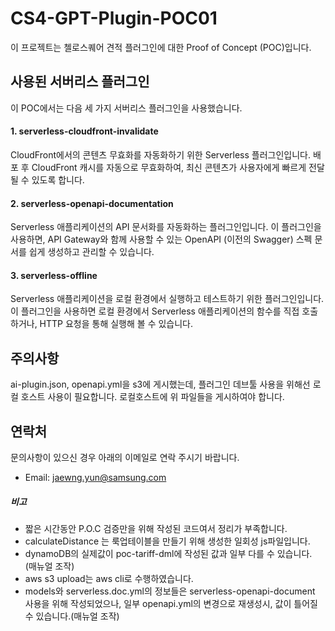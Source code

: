 # CS4-GPT-Plugin-POC01
이 프로젝트는 첼로스퀘어 견적 플러그인에 대한 Proof of Concept (POC)입니다.

## 사용된 서버리스 플러그인
이 POC에서는 다음 세 가지 서버리스 플러그인을 사용했습니다.

#### 1. serverless-cloudfront-invalidate
CloudFront에서의 콘텐츠 무효화를 자동화하기 위한 Serverless 플러그인입니다. 배포 후 CloudFront 캐시를 자동으로 무효화하여, 최신 콘텐츠가 사용자에게 빠르게 전달될 수 있도록 합니다.
#### 2. serverless-openapi-documentation
Serverless 애플리케이션의 API 문서화를 자동화하는 플러그인입니다. 이 플러그인을 사용하면, API Gateway와 함께 사용할 수 있는 OpenAPI (이전의 Swagger) 스펙 문서를 쉽게 생성하고 관리할 수 있습니다.
#### 3. serverless-offline
Serverless 애플리케이션을 로컬 환경에서 실행하고 테스트하기 위한 플러그인입니다. 이 플러그인을 사용하면 로컬 환경에서 Serverless 애플리케이션의 함수를 직접 호출하거나, HTTP 요청을 통해 실행해 볼 수 있습니다.

## 주의사항
ai-plugin.json, openapi.yml을 s3에 게시했는데, 플러그인 데브툴 사용을 위해선 로컬 호스트 사용이 필요합니다.
로컬호스트에 위 파일들을 게시하여야 합니다.

## 연락처
문의사항이 있으신 경우 아래의 이메일로 연락 주시기 바랍니다.
- Email: jaewng.yun@samsung.com

##### 비고
- 짧은 시간동안 P.O.C 검증만을 위해 작성된 코드여서 정리가 부족합니다.
- calculateDistance 는 룩업테이블을 만들기 위해 생성한 일회성 js파일입니다.
- dynamoDB의 실제값이 poc-tariff-dml에 작성된 값과 일부 다를 수 있습니다. (매뉴얼 조작)
- aws s3 upload는 aws cli로 수행하였습니다.
- models와 serverless.doc.yml의 정보들은 serverless-openapi-document 사용을 위해 작성되었으나, 일부 openapi.yml의 변경으로 재생성시, 값이 틀어질 수 있습니다.(매뉴얼 조작)
